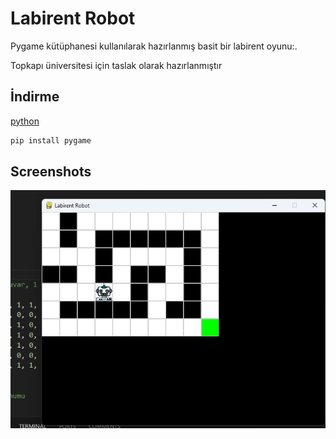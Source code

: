 # Labirent Robot

Pygame kütüphanesi kullanılarak hazırlanmış basit bir labirent oyunu:.

Topkapı üniversitesi için taslak olarak hazırlanmıştır

## İndirme

[python](https://www.python.org/downloads/) 


```bash
pip install pygame
```

## Screenshots

![labi 01](https://github.com/dogukanonderr/lab-rentrobot/blob/72e41b799ba2ccf1c8e4720581cfac707291f0c2/Ekran%20g%C3%B6r%C3%BCnt%C3%BCs%C3%BC%202025-01-16%20124111.png)

